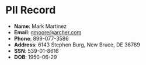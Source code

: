 # PII Record
- **Name**: Mark Martinez
- **Email**: gmoore@archer.com
- **Phone**: 899-077-3586
- **Address**: 6143 Stephen Burg, New Bruce, DE 36769
- **SSN**: 539-01-8616
- **DOB**: 1950-06-29
